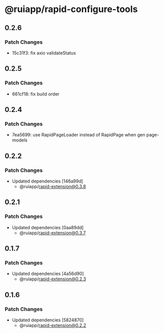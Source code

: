 # @ruiapp/rapid-configure-tools

## 0.2.6

### Patch Changes

- 15c31f3: fix axio validateStatus

## 0.2.5

### Patch Changes

- 661cf18: fix build order

## 0.2.4

### Patch Changes

- 7ea5699: use RapidPageLoader instead of RapidPage when gen page-models

## 0.2.2

### Patch Changes

- Updated dependencies [146a99d]
  - @ruiapp/rapid-extension@0.3.8

## 0.2.1

### Patch Changes

- Updated dependencies [0aa89dd]
  - @ruiapp/rapid-extension@0.3.7

## 0.1.7

### Patch Changes

- Updated dependencies [4a56d90]
  - @ruiapp/rapid-extension@0.2.3

## 0.1.6

### Patch Changes

- Updated dependencies [5824870]
  - @ruiapp/rapid-extension@0.2.2
